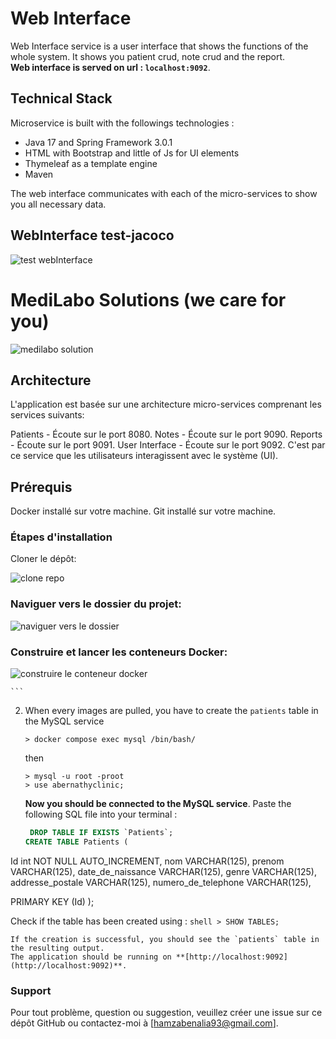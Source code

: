 # Web Interface
Web Interface service is a user interface that shows the functions of the whole system. It shows you patient crud, note crud and the report.
<br> **Web interface is served on url : `localhost:9092`**.

## Technical Stack
Microservice is built with the followings technologies :
- Java 17 and Spring Framework 3.0.1
- HTML with Bootstrap and little of Js for UI elements
- Thymeleaf as a template engine
- Maven

The web interface communicates with each of the micro-services to show you all necessary data.


## WebInterface test-jacoco


![test webInterface](https://github.com/HamzaBenalia/web-Interface-Micro-Service/assets/99022185/35a592a9-12d7-4c64-8a0d-3ec6fe093cfa)



# MediLabo Solutions (we care for you)
![medilabo solution ](https://github.com/HamzaBenalia/web-Interface-Micro-Service/assets/99022185/cd733338-b503-4d2d-bfab-ead007a29391)


## Architecture
L'application est basée sur une architecture micro-services comprenant les services suivants:

Patients - Écoute sur le port 8080.
Notes - Écoute sur le port 9090.
Reports - Écoute sur le port 9091.
User Interface - Écoute sur le port 9092. C'est par ce service que les utilisateurs interagissent avec le système (UI).


## Prérequis
Docker installé sur votre machine.
Git installé sur votre machine.

### Étapes d'installation
Cloner le dépôt:

![clone repo](https://github.com/HamzaBenalia/web-Interface-Micro-Service/assets/99022185/24a0c881-c0e0-45c1-8e8a-295f205a1d43)

### Naviguer vers le dossier du projet:

![naviguer vers le dossier ](https://github.com/HamzaBenalia/web-Interface-Micro-Service/assets/99022185/ec678bab-9e25-4433-ad58-0eea622d14eb)



### Construire et lancer les conteneurs Docker:


![construire le conteneur docker ](https://github.com/HamzaBenalia/web-Interface-Micro-Service/assets/99022185/6663e2da-8366-4385-b542-19bbf530db82)




    ```
2. When every images are pulled, you have to create the `patients` table in the MySQL service 

    ```shell
    > docker compose exec mysql /bin/bash/
    ```
    then

    ```shell
    > mysql -u root -proot
    > use abernathyclinic;
    ```

    **Now you should be connected to the MySQL service**. Paste the following SQL file into your terminal : 
    ```sql :
     DROP TABLE IF EXISTS `Patients`;
    CREATE TABLE Patients (
  Id int NOT NULL AUTO_INCREMENT,
  nom VARCHAR(125),
  prenom VARCHAR(125),
   date_de_naissance VARCHAR(125),
   genre VARCHAR(125),
   addresse_postale VARCHAR(125),
   numero_de_telephone VARCHAR(125),

  PRIMARY KEY (Id)
);

   Check if the table has been created using : 
    ```shell
    > SHOW TABLES;
    ```

    If the creation is successful, you should see the `patients` table in the resulting output.
    The application should be running on **[http://localhost:9092](http://localhost:9092)**.



### Support

Pour tout problème, question ou suggestion, veuillez créer une issue sur ce dépôt GitHub ou contactez-moi à [hamzabenalia93@gmail.com].

    
